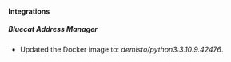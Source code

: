 #### Integrations
##### Bluecat Address Manager
- Updated the Docker image to: *demisto/python3:3.10.9.42476*.
